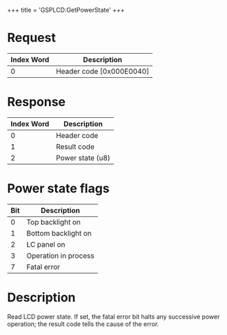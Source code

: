 +++
title = 'GSPLCD:GetPowerState'
+++

# Request

| Index Word | Description                |
|------------|----------------------------|
| 0          | Header code \[0x000E0040\] |

# Response

| Index Word | Description      |
|------------|------------------|
| 0          | Header code      |
| 1          | Result code      |
| 2          | Power state (u8) |

# Power state flags

| Bit | Description          |
|-----|----------------------|
| 0   | Top backlight on     |
| 1   | Bottom backlight on  |
| 2   | LC panel on          |
| 3   | Operation in process |
| 7   | Fatal error          |

# Description

Read LCD power state. If set, the fatal error bit halts any successive
power operation; the result code tells the cause of the error.
